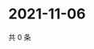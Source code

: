 # 2021-11-06

共 0 条

<!-- BEGIN WEIBO -->
<!-- 最后更新时间 Sat Nov 06 2021 11:14:44 GMT+0800 (China Standard Time) -->

<!-- END WEIBO -->
